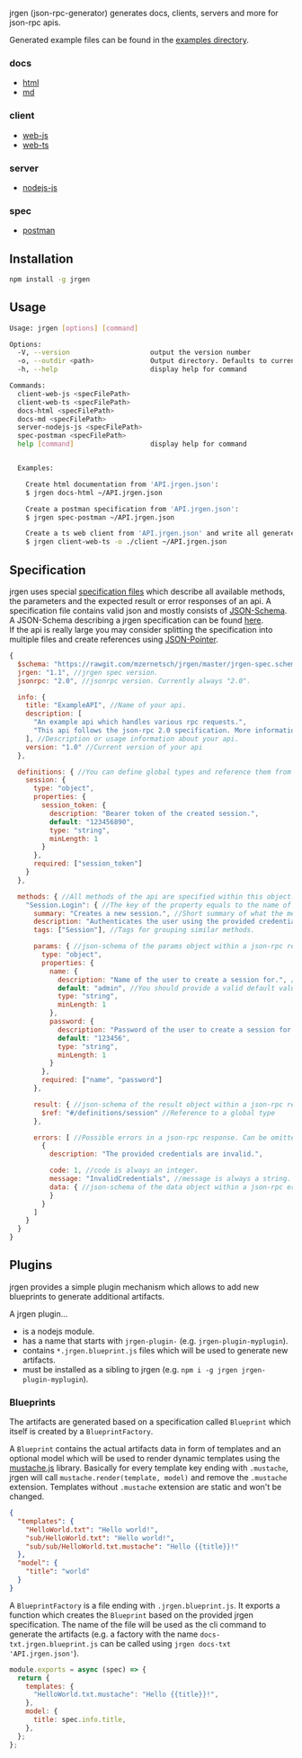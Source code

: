 jrgen (json-rpc-generator) generates docs, clients, servers and more for json-rpc apis.

Generated example files can be found in the [examples directory](https://github.com/mzernetsch/jrgen/tree/master/examples).

### docs

- [html](https://rawgit.com/mzernetsch/jrgen/master/examples/docs/html/example-api-reference.html)
- [md](https://rawgit.com/mzernetsch/jrgen/master/examples/docs/md/example-api-reference.md)

### client

- [web-js](https://github.com/mzernetsch/jrgen/blob/master/examples/client/web/js/example-api-client.js)
- [web-ts](https://github.com/mzernetsch/jrgen/blob/master/examples/client/web/ts/example-api-client.ts)

### server

- [nodejs-js](https://github.com/mzernetsch/jrgen/blob/master/examples/server/nodejs/js/example-api-server.js)

### spec

- [postman](https://github.com/mzernetsch/jrgen/tree/master/examples/spec/postman/example-api.postman_collection.json)

## Installation

```bash
npm install -g jrgen
```

## Usage

```bash
Usage: jrgen [options] [command]

Options:
  -V, --version                    output the version number
  -o, --outdir <path>              Output directory. Defaults to current working directory.
  -h, --help                       display help for command

Commands:
  client-web-js <specFilePath>
  client-web-ts <specFilePath>
  docs-html <specFilePath>
  docs-md <specFilePath>
  server-nodejs-js <specFilePath>
  spec-postman <specFilePath>
  help [command]                   display help for command


  Examples:

    Create html documentation from 'API.jrgen.json':
    $ jrgen docs-html ~/API.jrgen.json

    Create a postman specification from 'API.jrgen.json':
    $ jrgen spec-postman ~/API.jrgen.json

    Create a ts web client from 'API.jrgen.json' and write all generated files into the ./client subdirectory:
    $ jrgen client-web-ts -o ./client ~/API.jrgen.json
```

## Specification

jrgen uses special [specification files](https://github.com/mzernetsch/jrgen/blob/master/examples/ExampleAPI.jrgen.json) which describe all available methods, the parameters and the expected result or error responses of an api. A specification file contains valid json and mostly consists of [JSON-Schema](https://spacetelescope.github.io/understanding-json-schema/). A JSON-Schema describing a jrgen specification can be found [here](https://github.com/mzernetsch/jrgen/blob/master/jrgen-spec.schema.json).  
If the api is really large you may consider splitting the specification into multiple files and create references using [JSON-Pointer](https://spacetelescope.github.io/understanding-json-schema/structuring.html#reuse).

```js
{
  $schema: "https://rawgit.com/mzernetsch/jrgen/master/jrgen-spec.schema.json", //Link to the schema. Used for validation and autocompletion in certain editors.
  jrgen: "1.1", //jrgen spec version.
  jsonrpc: "2.0", //jsonrpc version. Currently always "2.0".

  info: {
    title: "ExampleAPI", //Name of your api.
    description: [
      "An example api which handles various rpc requests.",
      "This api follows the json-rpc 2.0 specification. More information available at http://www.jsonrpc.org/specification."
    ], //Description or usage information about your api.
    version: "1.0" //Current version of your api
  },

  definitions: { //You can define global types and reference them from anywhere using a "$ref" property
    session: {
      type: "object",
      properties: {
        session_token: {
          description: "Bearer token of the created session.",
          default: "123456890",
          type: "string",
          minLength: 1
        }
      },
      required: ["session_token"]
    }
  },

  methods: { //All methods of the api are specified within this object.
    "Session.Login": { //The key of the property equals to the name of the method.
      summary: "Creates a new session.", //Short summary of what the method does.
      description: "Authenticates the user using the provided credentials and creates a new session.", //Longer description of what the method does.
      tags: ["Session"], //Tags for grouping similar methods.

      params: { //json-schema of the params object within a json-rpc request. Can be omitted if not used.
        type: "object",
        properties: {
          name: {
            description: "Name of the user to create a session for.", //You can provide a description for every property.
            default: "admin", //You should provide a valid default value for each non-object and non-array property. These provided default values will be used to generate example requests and responses.
            type: "string",
            minLength: 1
          },
          password: {
            description: "Password of the user to create a session for.",
            default: "123456",
            type: "string",
            minLength: 1
          }
        },
        required: ["name", "password"]
      },

      result: { //json-schema of the result object within a json-rpc response. Can be omitted if not used.
        $ref: "#/definitions/session" //Reference to a global type
      },

      errors: [ //Possible errors in a json-rpc response. Can be omitted if not used.
        {
          description: "The provided credentials are invalid.",

          code: 1, //code is always an integer.
          message: "InvalidCredentials", //message is always a string.
          data: { //json-schema of the data object within a json-rpc error. Can be omitted if not used.
          }
        }
      ]
    }
  }
}
```

## Plugins

jrgen provides a simple plugin mechanism which allows to add new blueprints to generate additional artifacts.

A jrgen plugin...

- is a nodejs module.
- has a name that starts with `jrgen-plugin-` (e.g. `jrgen-plugin-myplugin`).
- contains `*.jrgen.blueprint.js` files which will be used to generate new artifacts.
- must be installed as a sibling to jrgen (e.g. `npm i -g jrgen jrgen-plugin-myplugin`).

### Blueprints

The artifacts are generated based on a specification called `Blueprint` which itself is created by a `BlueprintFactory`.

A `Blueprint` contains the actual artifacts data in form of templates and an optional model which will be used to render dynamic templates using the [mustache.js](https://github.com/janl/mustache.js) library. Basically for every template key ending with `.mustache`, jrgen will call `mustache.render(template, model)` and remove the `.mustache` extension. Templates without `.mustache` extension are static and won't be changed.

```json
{
  "templates": {
    "HelloWorld.txt": "Hello world!",
    "sub/HelloWorld.txt": "Hello world!",
    "sub/sub/HelloWorld.txt.mustache": "Hello {{title}}!"
  },
  "model": {
    "title": "world"
  }
}
```

A `BlueprintFactory` is a file ending with `.jrgen.blueprint.js`. It exports a function which creates the `Blueprint` based on the provided jrgen specification. The name of the file will be used as the cli command to generate the artifacts (e.g. a factory with the name `docs-txt.jrgen.blueprint.js` can be called using `jrgen docs-txt 'API.jrgen.json'`).

```js
module.exports = async (spec) => {
  return {
    templates: {
      "HelloWorld.txt.mustache": "Hello {{title}}!",
    },
    model: {
      title: spec.info.title,
    },
  };
};
```
